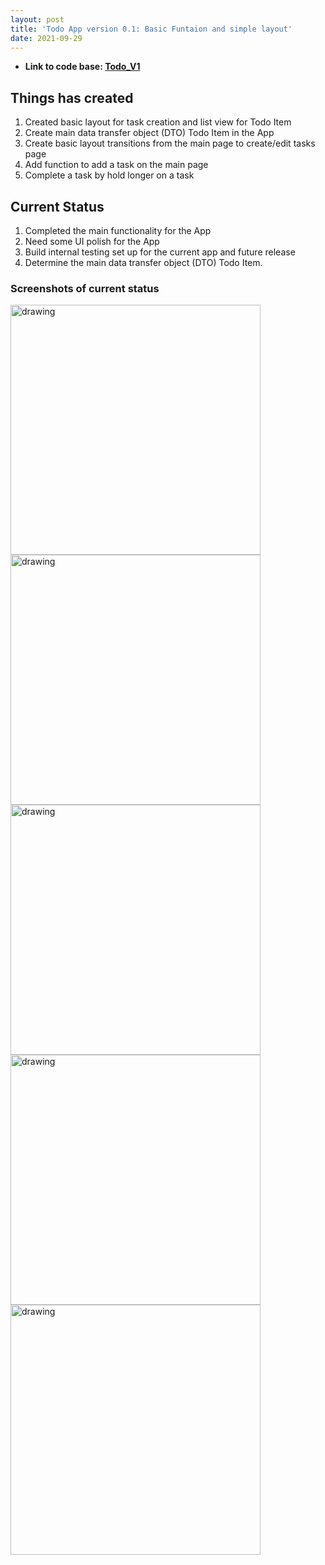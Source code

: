 ```yaml
---
layout: post
title: 'Todo App version 0.1: Basic Funtaion and simple layout'
date: 2021-09-29
---
```


- **Link to code base: [Todo_V1](https://github.com/zhuxinyishcn/NEUSEA-XinyiZhu/tree/main/Todo_List)**

## Things has created

1. Created basic layout for task creation and list view for Todo Item
2. Create main data transfer object (DTO) Todo Item in the App
3. Create basic layout transitions from the main page to create/edit tasks page
4. Add function to add a task on the main page
5. Complete a task by hold longer on a task

## Current Status

1. Completed the main functionality for the App
2. Need some UI polish for the App
3. Build internal testing set up for the current app and future release
4. Determine the main data transfer object (DTO) Todo Item.

### Screenshots of current status

<img src="https://raw.githubusercontent.com/zhuxinyishcn/CS5520-Project/gh-pages/_screenShot/todo_1.PNG" alt="drawing" width="400"/>
<img src="https://raw.githubusercontent.com/zhuxinyishcn/CS5520-Project/gh-pages/_screenShot/todo_2.PNG" alt="drawing" width="400"/>
<img src="https://raw.githubusercontent.com/zhuxinyishcn/CS5520-Project/gh-pages/_screenShot/todo_3.PNG" alt="drawing" width="400"/>
<img src="https://raw.githubusercontent.com/zhuxinyishcn/CS5520-Project/gh-pages/_screenShot/todo_4.PNG" alt="drawing" width="400"/>
<img src="https://raw.githubusercontent.com/zhuxinyishcn/CS5520-Project/gh-pages/_screenShot/todo_5.PNG" alt="drawing" width="400"/>
